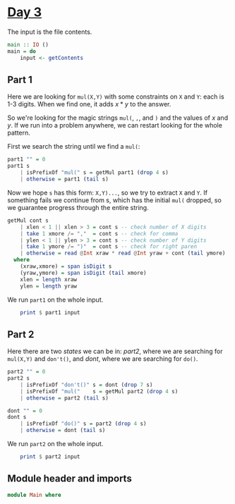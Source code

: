 # [Day 3](https://adventofcode.com/2024/day/3)

The input is the file contents.

```haskell top:2
main :: IO ()
main = do
    input <- getContents
```

## Part 1

Here we are looking for `mul(X,Y)` with some constraints on `X` and `Y`:
each is 1-3 digits. When we find one, it adds $x*y$ to the answer.

So we're looking for the magic strings `mul(`, `,`, and `)` and
the values of $x$ and $y$. If we run into a problem anywhere, we can restart
looking for the whole pattern.

First we search the string until we find a `mul(`:

```haskell
part1 "" = 0
part1 s
    | isPrefixOf "mul(" s = getMul part1 (drop 4 s)
    | otherwise = part1 (tail s)
```

Now we hope `s` has this form: `X,Y)...`, so we try to extract `X` and `Y`.
If something fails we continue from s, which has the initial `mul(` dropped,
so we guarantee progress through the entire string.

```haskell
getMul cont s
    | xlen < 1 || xlen > 3 = cont s -- check number of X digits
    | take 1 xmore /= ","  = cont s -- check for comma
    | ylen < 1 || ylen > 3 = cont s -- check number of Y digits
    | take 1 ymore /= ")"  = cont s -- check for right paren
    | otherwise = read @Int xraw * read @Int yraw + cont (tail ymore)
  where
    (xraw,xmore) = span isDigit s
    (yraw,ymore) = span isDigit (tail xmore)
    xlen = length xraw
    ylen = length yraw
```

We run `part1` on the whole input.

```haskell top:2
    print $ part1 input
```

## Part 2

Here there are two *states* we can be in:
*part2*, where we are searching for `mul(X,Y)` and `don't()`, and
*dont*, where we are searching for `do()`.

```haskell
part2 "" = 0
part2 s
    | isPrefixOf "don't()" s = dont (drop 7 s)
    | isPrefixOf "mul("    s = getMul part2 (drop 4 s)
    | otherwise = part2 (tail s)

dont "" = 0
dont s
    | isPrefixOf "do()" s = part2 (drop 4 s)
    | otherwise = dont (tail s)
```

We run `part2` on the whole input.

```haskell top:2
    print $ part2 input
```

## Module header and imports

```haskell top
module Main where
